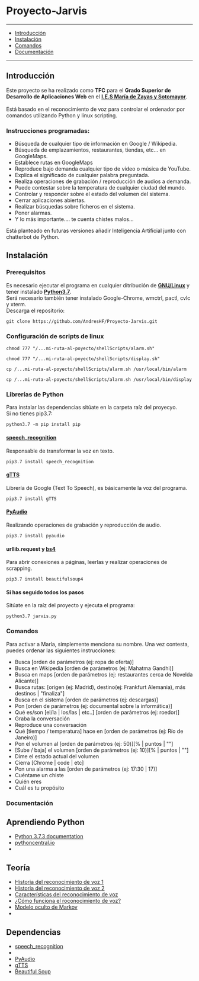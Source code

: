 # Proyecto-Jarvis
---

- [Introducción](#introducción)
- [Instalación](#instalación)
- [Comandos](#comandos)
- [Documentación](#documentación)

---

<h2>Introducción</h2>
Este proyecto se ha realizado como <b>TFC</b> para el <b>Grado Superior de Desarrollo de Aplicaciones Web</b> en el <b><a href="http://ies.mariadezayas.majadahonda.educa.madrid.org/Joomla/">I.E.S María de Zayas y Sotomayor</a></b>. 
<br>
<br>
Está basado en el reconocimiento de voz para controlar el ordenador por comandos utilizando Python y linux scripting.
<h3>Instrucciones programadas:</h3>
<ul>
  <li>Búsqueda de cualquier tipo de información en Google / Wikipedia.</li>
  <li>Búsqueda de emplazamientos, restaurantes, tiendas, etc... en GoogleMaps.</li>
  <li>Establece rutas en GoogleMaps</li>
  <li>Reproduce bajo demanda cualquier tipo de vídeo o música de YouTube.</li>
  <li>Explica el significado de cualquier palabra preguntada.</li>
  <li>Realiza operaciones de grabación / reproducción de audios a demanda.</li>
  <li>Puede contestar sobre la temperatura de cualquier ciudad del mundo.</li>
  <li>Controlar y responder sobre el estado del volumen del sistema.</li>
  <li>Cerrar aplicaciones abiertas.</li>
  <li>Realizar búsquedas sobre ficheros en el sistema.</li>
  <li>Poner alarmas.</li>
  <li>Y lo más importante.... te cuenta chistes malos...</li>
</ul>  

Está planteado en futuras versiones añadir Inteligencia Artificial junto con chatterbot de Python.

<h2>Instalación</h2>

<h3>Prerequisitos</h3>
Es necesario ejecutar el programa en cualquier ditribución de <b><a href="https://www.linux.org/pages/download/">GNU/Linux</a></b> y tener instalado <b><a href="https://www.python.org/downloads/release/python-373/">Python3.7</a></b>.
<br>
Será necesario también tener instalado Google-Chrome, wmctrl, pactl, cvlc y xterm.
<br>
Descarga el repositorio:

```
git clone https://github.com/AndresHF/Proyecto-Jarvis.git
```

<h3>Configuración de scripts de linux</h3>

```
chmod 777 "/...mi-ruta-al-poyecto/shellScripts/alarm.sh"
```

```
chmod 777 "/...mi-ruta-al-poyecto/shellScripts/display.sh"
```

```
cp /...mi-ruta-al-poyecto/shellScripts/alarm.sh /usr/local/bin/alarm
```
```
cp /...mi-ruta-al-poyecto/shellScripts/alarm.sh /usr/local/bin/display
```
<h3>Librerías de Python</h3>
Para instalar las dependencias sitúate en la carpeta raíz del proyecyo.
<br>
Si no tienes pip3.7:

```
python3.7 -m pip install pip
```

<h4><a href="https://pypi.org/project/SpeechRecognition/">speech_recognition</a></h4>
Responsable de transformar la voz en texto.

```
pip3.7 install speech_recognition
```

<h4><a href="https://pypi.org/project/gTTS/">gTTS</a></h4>
Librería de Google (Text To Speech), es básicamente la voz del programa.

```
pip3.7 install gTTS
```

<h4><a href="https://pypi.org/project/PyAudio/">PyAudio</a></h4>
Realizando operaciones de grabación y reproducción de audio.

```
pip3.7 install pyaudio
```

<h4>urllib.request y <a href="https://pypi.org/project/beautifulsoup4/">bs4</a></h4>
Para abrir conexiones a páginas, leerlas y realizar operaciones de scrapping.

```
pip3.7 install beautifulsoup4
```

<h4>Si has seguido todos los pasos</h4>
Sitúate en la raíz del proyecto y ejecuta el programa:

```
python3.7 jarvis.py
```

<h3>Comandos</h3>

Para activar a María, simplemente menciona su nombre. Una vez contesta, puedes ordenar las siguientes instrucciones:

<ul>
  <li>Busca [orden de parámetros (ej: ropa de oferta)]</li>
  <li>Busca en Wikipedia [orden de parámetros (ej: Mahatma Gandhi)]</li>
  <li>Busca en maps [orden de parámetros (ej: restaurantes cerca de Novelda Alicante)]</li>
  <li>Busca rutas: [origen (ej: Madrid), destino(ej: Frankfurt Alemania), más destinos | "finaliza"]</li>
  <li>Busca en el sistema [orden de parámetros (ej: descargas)]</li>
  <li>Pon [orden de parámetros (ej: documental sobre la informática)]</li>
  <li>Qué es/son [el/la | los/las | etc..] [orden de parámetros (ej: roedor)]</li>
  <li>Graba la conversación</li>
  <li>Reproduce una conversación</li>
  <li>Qué [tiempo / temperatura] hace en [orden de parámetros (ej: Río de Janeiro)] </li>
  <li>Pon el volumen al [orden de parámetros (ej: 50)][% | puntos | ""]</li>
  <li>[Sube / baja] el volumen [orden de parámetros (ej: 10)][% | puntos | ""]</li>
  <li>Dime el estado actual del volumen</li>
  <li>Cierra [Chrome | code | etc]</li>
  <li>Pon una alarma a las [orden de parámetros (ej: 17:30 | 17)]</li>
  <li>Cuéntame un chiste</li>
  <li>Quién eres</li>
  <li>Cuál es tu propósito</li>
</ul> 

<h3>Documentación</h3>
<h2>Aprendiendo Python</h2>
<ul>
  <li><a href="https://docs.python.org/3/">Python 3.7.3 documentation</a></li>
  <li><a href="https://www.pythoncentral.io/">pythoncentral.io</a></li>
  <li><a href=""></a></li>
</ul>
<h2>Teoría</h2>
<ul>
  <li><a href="https://www.lumenvox.com/espanol/resources/tips/historyOfSpeechRecognition.aspx">Historia del reconocimiento de voz 1</a></li>
  <li><a href="">Historia del reconocimiento de voz 2</a></li>
  <li><a href="https://es.wikipedia.org/wiki/Reconocimiento_del_habla">Características del reconocimiento de voz</a></li>
  <li><a href="http://director-it.com/index.php/es/ssoluciones/servicio-de-voz/acd,-call-center,-pabx/178-asr-reconocedor-de-voz.html">¿Cómo funciona el roconocimiento de voz?</a></li>
  <li><a href="https://es.wikipedia.org/wiki/Modelo_oculto_de_M%C3%A1rkov">Modelo oculto de Markov</a></li>
  <li><a href=""></a></li>
</ul>
<h2>Dependencias</h2>
<ul>
  <li><a href="https://realpython.com/python-speech-recognition/">speech_recognition</a></li>
  <li><a href=""></a></li>
  <li><a href="https://people.csail.mit.edu/hubert/pyaudio/docs/">PyAudio</a></li>
  <li><a href="https://gtts.readthedocs.io/en/v2.0.0/">gTTS</a></li>
  <li><a href="https://www.crummy.com/software/BeautifulSoup/bs4/doc/">Beautiful Soup</a></li>
</ul>
